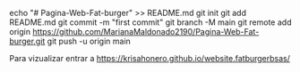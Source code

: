 echo "# Pagina-Web-Fat-burger" >> README.md
git init
git add README.md
git commit -m "first commit"
git branch -M main
git remote add origin https://github.com/MarianaMaldonado2190/Pagina-Web-Fat-burger.git
git push -u origin main

Para vizualizar entrar a https://krisahonero.github.io/website.fatburgerbsas/ 
